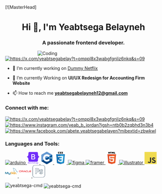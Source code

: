 [![MasterHead]

<h1 align="center">Hi 👋, I'm Yeabtsega Belayneh</h1>
<h3 align="center">A passionate frontend developer.</h3>

<img align="right" alt="Coding" width="400" src="https://mir-s3-cdn-cf.behance.net/project_modules/hd/06f21a161921919.63cd7887d0a70.gif">

<p align="left"> <a href="https://twitter.com/https://x.com/yeabtsegabelay?t=omppl8x3wabgfgnliz6nkq&s=09" target="blank"><img src="https://img.shields.io/twitter/follow/https://x.com/yeabtsegabelay?t=omppl8x3wabgfgnliz6nkq&s=09?logo=twitter&style=for-the-badge" alt="https://x.com/yeabtsegabelay?t=omppl8x3wabgfgnliz6nkq&s=09" /></a> </p>

- 🔭 I’m currently working on [Dummy Netflix](https://www.behance.net/gallery/214897161/Dummy-Teletv)

- 🌱 I’m currently Working on **UI/UX Redesign for Accounting Firm Website**

- 📫 How to reach me **yeabtsegabelayneh12@gmail.com**

<h3 align="left">Connect with me:</h3>
<p align="left">
<a href="https://twitter.com/https://x.com/yeabtsegabelay?t=omppl8x3wabgfgnliz6nkq&s=09" target="blank"><img align="center" src="https://raw.githubusercontent.com/rahuldkjain/github-profile-readme-generator/master/src/images/icons/Social/twitter.svg" alt="https://x.com/yeabtsegabelay?t=omppl8x3wabgfgnliz6nkq&s=09" height="30" width="40" /></a>
<a href="https://instagram.com/https://www.instagram.com/yeab_b_jordan?igsh=ntb0b2zqbhd3n3b4" target="blank"><img align="center" src="https://raw.githubusercontent.com/rahuldkjain/github-profile-readme-generator/master/src/images/icons/Social/instagram.svg" alt="https://www.instagram.com/yeab_b_jordan?igsh=ntb0b2zqbhd3n3b4" height="30" width="40" /></a>
<a href="https://www.behance.net/https://www.facebook.com/abete.yeabtsegabelayen?mibextid=zbwkwl" target="blank"><img align="center" src="https://raw.githubusercontent.com/rahuldkjain/github-profile-readme-generator/master/src/images/icons/Social/behance.svg" alt="https://www.facebook.com/abete.yeabtsegabelayen?mibextid=zbwkwl" height="30" width="40" /></a>
</p>

<h3 align="left">Languages and Tools:</h3>
<p align="left"> <a href="https://www.arduino.cc/" target="_blank" rel="noreferrer"> <img src="https://cdn.worldvectorlogo.com/logos/arduino-1.svg" alt="arduino" width="40" height="40"/> </a> <a href="https://getbootstrap.com" target="_blank" rel="noreferrer"> <img src="https://raw.githubusercontent.com/devicons/devicon/master/icons/bootstrap/bootstrap-plain-wordmark.svg" alt="bootstrap" width="40" height="40"/> </a> <a href="https://www.w3schools.com/cpp/" target="_blank" rel="noreferrer"> <img src="https://raw.githubusercontent.com/devicons/devicon/master/icons/cplusplus/cplusplus-original.svg" alt="cplusplus" width="40" height="40"/> </a> <a href="https://www.w3schools.com/css/" target="_blank" rel="noreferrer"> <img src="https://raw.githubusercontent.com/devicons/devicon/master/icons/css3/css3-original-wordmark.svg" alt="css3" width="40" height="40"/> </a> <a href="https://www.figma.com/" target="_blank" rel="noreferrer"> <img src="https://www.vectorlogo.zone/logos/figma/figma-icon.svg" alt="figma" width="40" height="40"/> </a> <a href="https://www.framer.com/" target="_blank" rel="noreferrer"> <img src="https://www.vectorlogo.zone/logos/framer/framer-icon.svg" alt="framer" width="40" height="40"/> </a> <a href="https://www.w3.org/html/" target="_blank" rel="noreferrer"> <img src="https://raw.githubusercontent.com/devicons/devicon/master/icons/html5/html5-original-wordmark.svg" alt="html5" width="40" height="40"/> </a> <a href="https://www.adobe.com/in/products/illustrator.html" target="_blank" rel="noreferrer"> <img src="https://www.vectorlogo.zone/logos/adobe_illustrator/adobe_illustrator-icon.svg" alt="illustrator" width="40" height="40"/> </a> <a href="https://developer.mozilla.org/en-US/docs/Web/JavaScript" target="_blank" rel="noreferrer"> <img src="https://raw.githubusercontent.com/devicons/devicon/master/icons/javascript/javascript-original.svg" alt="javascript" width="40" height="40"/> </a> <a href="https://www.mysql.com/" target="_blank" rel="noreferrer"> <img src="https://raw.githubusercontent.com/devicons/devicon/master/icons/mysql/mysql-original-wordmark.svg" alt="mysql" width="40" height="40"/> </a> <a href="https://www.oracle.com/" target="_blank" rel="noreferrer"> <img src="https://raw.githubusercontent.com/devicons/devicon/master/icons/oracle/oracle-original.svg" alt="oracle" width="40" height="40"/> </a> <a href="https://www.photoshop.com/en" target="_blank" rel="noreferrer"> <img src="https://raw.githubusercontent.com/devicons/devicon/master/icons/photoshop/photoshop-line.svg" alt="photoshop" width="40" height="40"/> </a> </p>

<p><img align="left" src="https://github-readme-stats.vercel.app/api/top-langs?username=yeabtsega-cmd&show_icons=true&locale=en&layout=compact" alt="yeabtsega-cmd" /></p>

<p>&nbsp;<img align="center" src="https://github-readme-stats.vercel.app/api?username=yeabtsega-cmd&show_icons=true&locale=en" alt="yeabtsega-cmd" /></p>

